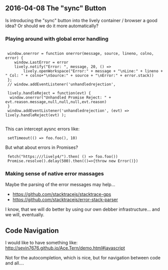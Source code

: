 ## 2016-04-08 The "sync" Button

Is introducing the "sync" button into the lively container / browser a good idea? Or should we do it more automatically? 


### Playing around with global error handling

```JS
 
 window.onerror = function onerror(message, source, lineno, colno, error) {
  	window.LastError = error
  	lively.notify("Error: ", message, 20, () => 
  		lively.openWorkspace("Error:" + message + "\nLine:" + lineno + " Col: " + colno+"\nSource:" + source + "\nError:" + error.stack))
 };
 // window.addEventListener('unhandledrejection', 
 
 lively.handleReject = function(evt) {
  window.onerror("Unhandled Promise Reject: " + evt.reason.message,null,null,null,evt.reason)
 }
 window.addEventListener('unhandledrejection', (evt) => lively.handleReject(evt) );
 
```
This can intercept aysnc errors like:
```JS
 setTimeout(() => foo.foo(), 10)
```

But what about errors in Promises?
```JS
 fetch("https:///lively4/").then( () => foo.foo())
 Promise.resolve().delay(500).then(()=>{throw new Error()})
```

### Making sense of native error massages

Maybe the parsing of the error messages may help...

- https://github.com/stacktracejs/stacktrace-gps
- https://github.com/stacktracejs/error-stack-parser


I know, that we will do better by using our own debber infrastructure... and we will, eventually.

## Code Navigation

I would like to have something like:   http://sevin7676.github.io/Ace.Tern/demo.html#javascript

Not for the autocompletion, which is nice, but for navigation between code and all....





